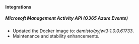 
#### Integrations

##### Microsoft Management Activity API (O365 Azure Events)
- Updated the Docker image to: *demisto/pyjwt3:1.0.0.61733*.
- Maintenance and stability enhancements.
